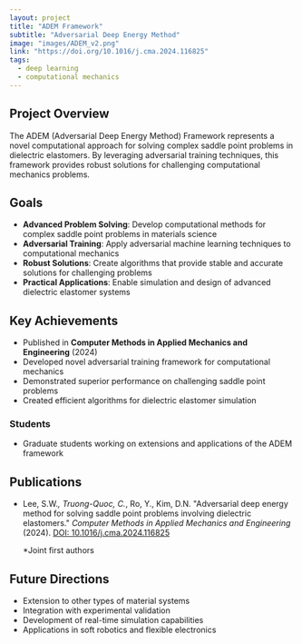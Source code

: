 ```yaml
---
layout: project
title: "ADEM Framework"
subtitle: "Adversarial Deep Energy Method"
image: "images/ADEM_v2.png"
link: "https://doi.org/10.1016/j.cma.2024.116825"
tags:
  - deep learning
  - computational mechanics
---
```


## Project Overview

The ADEM (Adversarial Deep Energy Method) Framework represents a novel computational approach for solving complex saddle point problems in dielectric elastomers. By leveraging adversarial training techniques, this framework provides robust solutions for challenging computational mechanics problems.

## Goals

- **Advanced Problem Solving**: Develop computational methods for complex saddle point problems in materials science
- **Adversarial Training**: Apply adversarial machine learning techniques to computational mechanics
- **Robust Solutions**: Create algorithms that provide stable and accurate solutions for challenging problems
- **Practical Applications**: Enable simulation and design of advanced dielectric elastomer systems

## Key Achievements

- Published in **Computer Methods in Applied Mechanics and Engineering** (2024)
- Developed novel adversarial training framework for computational mechanics
- Demonstrated superior performance on challenging saddle point problems
- Created efficient algorithms for dielectric elastomer simulation

<!-- ## Team Members

### Principal Investigator
- **Dr. Chien Truong-Quoc** - Co-Lead, Algorithm Development

### Co-Principal Investigator
- **Dr. Seung-Woo Lee** - Co-Lead, Theoretical Framework

### Collaborators
- **Dr. Youngmin Ro** - Computational Implementation
- **Dr. Do-Nyun Kim** - Applications and Validation -->

### Students
- Graduate students working on extensions and applications of the ADEM framework

## Publications

- Lee, S.W.*, Truong-Quoc, C.*, Ro, Y., Kim, D.N. "Adversarial deep energy method for solving saddle point problems involving dielectric elastomers." *Computer Methods in Applied Mechanics and Engineering* (2024). [DOI: 10.1016/j.cma.2024.116825](https://doi.org/10.1016/j.cma.2024.116825)
  
  *Joint first authors

## Future Directions

- Extension to other types of material systems
- Integration with experimental validation
- Development of real-time simulation capabilities
- Applications in soft robotics and flexible electronics
